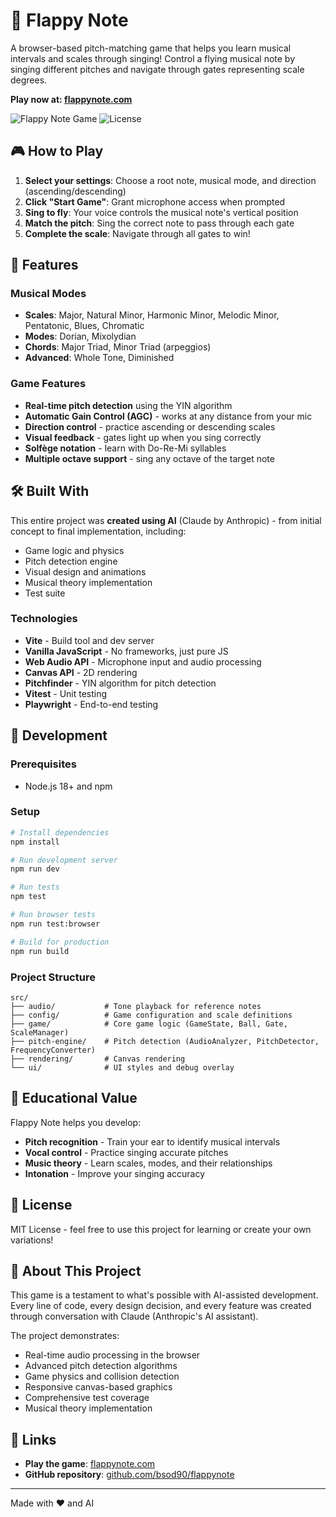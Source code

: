 # 🎵 Flappy Note

A browser-based pitch-matching game that helps you learn musical intervals and scales through singing! Control a flying musical note by singing different pitches and navigate through gates representing scale degrees.

**Play now at: [flappynote.com](https://flappynote.com)**

![Flappy Note Game](https://img.shields.io/badge/Built%20with-AI-blueviolet?style=for-the-badge)
![License](https://img.shields.io/badge/license-MIT-green?style=for-the-badge)

## 🎮 How to Play

1. **Select your settings**: Choose a root note, musical mode, and direction (ascending/descending)
2. **Click "Start Game"**: Grant microphone access when prompted
3. **Sing to fly**: Your voice controls the musical note's vertical position
4. **Match the pitch**: Sing the correct note to pass through each gate
5. **Complete the scale**: Navigate through all gates to win!

## 🎼 Features

### Musical Modes
- **Scales**: Major, Natural Minor, Harmonic Minor, Melodic Minor, Pentatonic, Blues, Chromatic
- **Modes**: Dorian, Mixolydian
- **Chords**: Major Triad, Minor Triad (arpeggios)
- **Advanced**: Whole Tone, Diminished

### Game Features
- **Real-time pitch detection** using the YIN algorithm
- **Automatic Gain Control (AGC)** - works at any distance from your mic
- **Direction control** - practice ascending or descending scales
- **Visual feedback** - gates light up when you sing correctly
- **Solfège notation** - learn with Do-Re-Mi syllables
- **Multiple octave support** - sing any octave of the target note

## 🛠️ Built With

This entire project was **created using AI** (Claude by Anthropic) - from initial concept to final implementation, including:
- Game logic and physics
- Pitch detection engine
- Visual design and animations
- Musical theory implementation
- Test suite

### Technologies
- **Vite** - Build tool and dev server
- **Vanilla JavaScript** - No frameworks, just pure JS
- **Web Audio API** - Microphone input and audio processing
- **Canvas API** - 2D rendering
- **Pitchfinder** - YIN algorithm for pitch detection
- **Vitest** - Unit testing
- **Playwright** - End-to-end testing

## 🚀 Development

### Prerequisites
- Node.js 18+ and npm

### Setup
```bash
# Install dependencies
npm install

# Run development server
npm run dev

# Run tests
npm test

# Run browser tests
npm run test:browser

# Build for production
npm run build
```

### Project Structure
```
src/
├── audio/           # Tone playback for reference notes
├── config/          # Game configuration and scale definitions
├── game/            # Core game logic (GameState, Ball, Gate, ScaleManager)
├── pitch-engine/    # Pitch detection (AudioAnalyzer, PitchDetector, FrequencyConverter)
├── rendering/       # Canvas rendering
└── ui/              # UI styles and debug overlay
```

## 🎯 Educational Value

Flappy Note helps you develop:
- **Pitch recognition** - Train your ear to identify musical intervals
- **Vocal control** - Practice singing accurate pitches
- **Music theory** - Learn scales, modes, and their relationships
- **Intonation** - Improve your singing accuracy

## 📝 License

MIT License - feel free to use this project for learning or create your own variations!

## 🤖 About This Project

This game is a testament to what's possible with AI-assisted development. Every line of code, every design decision, and every feature was created through conversation with Claude (Anthropic's AI assistant).

The project demonstrates:
- Real-time audio processing in the browser
- Advanced pitch detection algorithms
- Game physics and collision detection
- Responsive canvas-based graphics
- Comprehensive test coverage
- Musical theory implementation

## 🔗 Links

- **Play the game**: [flappynote.com](https://flappynote.com)
- **GitHub repository**: [github.com/bsod90/flappynote](https://github.com/bsod90/flappynote)

---

Made with ❤️ and AI
